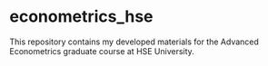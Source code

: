 # econometrics_hse
This repository contains my developed materials for the Advanced Econometrics graduate course at HSE University.
